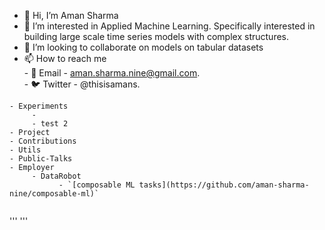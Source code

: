 - 👋 Hi, I’m Aman Sharma
- 👀 I’m interested in Applied Machine Learning. Specifically interested in building large scale time series models with complex structures. 
- 💞️ I’m looking to collaborate on models on tabular datasets
- 📫 How to reach me  
      - 📨 Email - aman.sharma.nine@gmail.com.  
      - 🐦 Twitter - @thisisamans. 
 ```     
- Experiments
      - 
      - test 2 
- Project
- Contributions
- Utils
- Public-Talks
- Employer
      - DataRobot
            - `[composable ML tasks](https://github.com/aman-sharma-nine/composable-ml)`
            
```

            
      
      
'''<!---
aman-sharma-nine/aman-sharma-nine is a ✨ special ✨ repository because its `README.md` (this file) appears on your GitHub profile.
You can click the Preview link to take a look at your changes.
--->
'''
